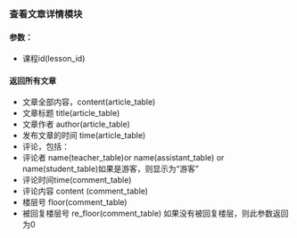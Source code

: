 ###  查看文章详情模块

#### 参数：
- 课程id(lesson_id)

#### 返回所有文章
- 文章全部内容，content(article_table)
-  文章标题 title(article_table)
-  文章作者 author(article_table)
-  发布文章的时间 time(article_table)
-  评论，包括：
- 评论者 name(teacher_table)or name(assistant_table) or name(student_table)如果是游客，则显示为“游客”
- 评论时间time(comment_table)
- 评论内容 content (comment_table)
- 楼层号 floor(comment_table)
- 被回复楼层号 re_floor(comment_table) 如果没有被回复楼层，则此参数返回为0
